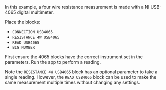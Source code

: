 In this example, a four wire resistance measurement is made with a NI USB-4065 digital multimeter.

Place the blocks:

- `CONNECTION USB4065`
- `RESISTANCE 4W USB4065`
- `READ USB4065`
- `BIG NUMBER`

First ensure the 4065 blocks have the correct instrument set in the parameters. Run the app to perform a reading.

Note the `RESISTANCE 4W USB4065` block has an optional parameter to take a single reading. However, the `READ USB4065` block can be used to make the same measurement multiple times without changing any settings.
